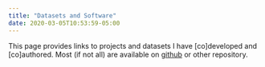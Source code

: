 ```yaml
---
title: "Datasets and Software"
date: 2020-03-05T10:53:59-05:00
---
```


This page provides links to projects and datasets I have [co]developed and [co]authored. Most (if not all) are available on [github](https://github.com/jimioke/) or other repository. 